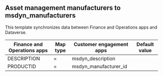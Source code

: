 ## Asset management manufacturers to msdyn_manufacturers

This template synchronizes data between Finance and Operations apps and Dataverse.

Finance and Operations apps | Map type | Customer engagement apps | Default value
---|---|---|---
DESCRIPTION | = | msdyn_description | 
PRODUCTID | = | msdyn_manufacturer_id | 
